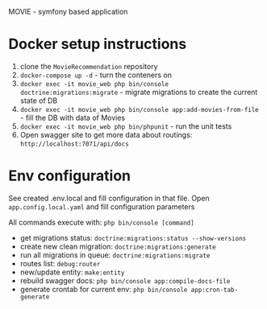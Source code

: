 MOVIE - symfony based application

# Docker setup instructions

1. clone the `MovieRecommendation` repository
2. `docker-compose up -d` - turn the conteners on
3. `docker exec -it movie_web php bin/console doctrine:migrations:migrate` - migrate migrations to create the current state of DB
4. `docker exec -it movie_web php bin/console app:add-movies-from-file` - fill the DB with data of Movies
5. `docker exec -it movie_web php bin/phpunit` - run the unit tests
6. Open swagger site to get more data about routings: `http://localhost:7071/api/docs`


# Env configuration

See created .env.local and fill configuration in that file.
Open `app.config.local.yaml` and fill configuration parameters

All commands execute with: `php bin/console [command]`
- get migrations status: `doctrine:migrations:status --show-versions`
- create new clean migration: `doctrine:migrations:generate`
- run all migrations in queue: `doctrine:migrations:migrate`
- routes list: `debug:router`
- new/update entity: `make:entity`
- rebuild swagger docs: `php bin/console app:compile-docs-file`
- generate crontab for current env: `php bin/console app:cron-tab-generate`